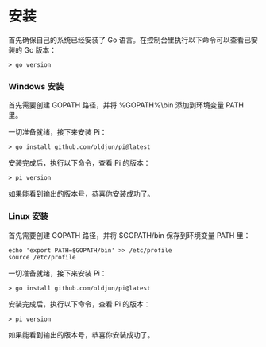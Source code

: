 # 安装

首先确保自己的系统已经安装了 Go 语言。在控制台里执行以下命令可以查看已安装的 Go 版本：

```shell
> go version
```

### Windows 安装

首先需要创建 GOPATH 路径，并将 %GOPATH%\bin 添加到环境变量 PATH 里。

一切准备就绪，接下来安装 Pi：

```shell
> go install github.com/oldjun/pi@latest
```

安装完成后，执行以下命令，查看 Pi 的版本：

```shell
> pi version
```

如果能看到输出的版本号，恭喜你安装成功了。


### Linux 安装

首先需要创建 GOPATH 路径，并将 $GOPATH/bin 保存到环境变量 PATH 里：

```shell
echo 'export PATH=$GOPATH/bin' >> /etc/profile
source /etc/profile
```

一切准备就绪，接下来安装 Pi：

```shell
> go install github.com/oldjun/pi@latest
```

安装完成后，执行以下命令，查看 Pi 的版本：

```shell
> pi version
```

如果能看到输出的版本号，恭喜你安装成功了。